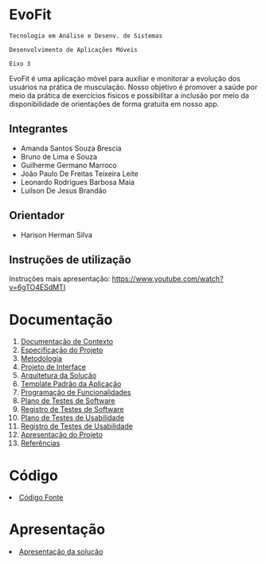 # EvoFit

`Tecnologia em Análise e Desenv. de Sistemas`

`Desenvolvimento de Aplicações Móveis`

`Eixo 3`

EvoFit é uma aplicação móvel para auxiliar e monitorar a evolução dos usuários na prática de musculação. Nosso objetivo é promover a saúde por meio da prática de exercícios físicos e possibilitar a inclusão por meio da disponibilidade de orientações de forma gratuita em nosso app.

## Integrantes

* Amanda Santos Souza Brescia
* Bruno de Lima e Souza
* Guilherme Germano Marroco
* João Paulo De Freitas Teixeira Leite
* Leonardo Rodrigues Barbosa Maia 
* Luilson De Jesus Brandão  

## Orientador

* Harison Herman Silva

## Instruções de utilização

Instruções mais apresentação:
https://www.youtube.com/watch?v=6gTO4ESdMTI

# Documentação

<ol>
<li><a href="docs/01-Documentação de Contexto.md"> Documentação de Contexto</a></li>
<li><a href="docs/02-Especificação do Projeto.md"> Especificação do Projeto</a></li>
<li><a href="docs/03-Metodologia.md"> Metodologia</a></li>
<li><a href="docs/04-Projeto de Interface.md"> Projeto de Interface</a></li>
<li><a href="docs/05-Arquitetura da Solução.md"> Arquitetura da Solução</a></li>
<li><a href="docs/06-Template Padrão da Aplicação.md"> Template Padrão da Aplicação</a></li>
<li><a href="docs/07-Programação de Funcionalidades.md"> Programação de Funcionalidades</a></li>
<li><a href="docs/08-Plano de Testes de Software.md"> Plano de Testes de Software</a></li>
<li><a href="docs/09-Registro de Testes de Software.md"> Registro de Testes de Software</a></li>
<li><a href="docs/10-Plano de Testes de Usabilidade.md"> Plano de Testes de Usabilidade</a></li>
<li><a href="docs/11-Registro de Testes de Usabilidade.md"> Registro de Testes de Usabilidade</a></li>
<li><a href="docs/12-Apresentação do Projeto.md"> Apresentação do Projeto</a></li>
<li><a href="docs/13-Referências.md"> Referências</a></li>
</ol>

# Código

<li><a href="src/README.md"> Código Fonte</a></li>

# Apresentação

<li><a href="presentation/README.md"> Apresentação da solução</a></li>
